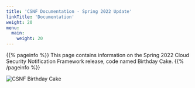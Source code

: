 ```yaml
---
title: 'CSNF Documentation - Spring 2022 Update'
linkTitle: 'Documentation'
weight: 20
menu:
  main:
    weight: 20
---
```


{{% pageinfo %}}
This page contains information on the Spring 2022 Cloud Security Notification Framework release, code named Birthday Cake.
{{% /pageinfo %}}

<img src="https://csnf.netlify.app/docs/images/csnf-storyboard-bday-cake.png" alt="CSNF Birthday Cake" class="img-responsive">
